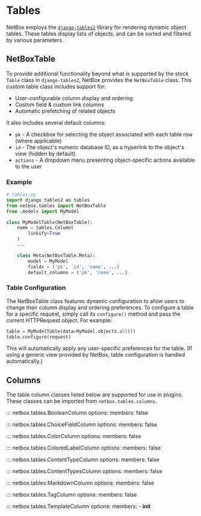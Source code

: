 # Tables

NetBox employs the [`django-tables2`](https://django-tables2.readthedocs.io/) library for rendering dynamic object tables. These tables display lists of objects, and can be sorted and filtered by various parameters.

## NetBoxTable

To provide additional functionality beyond what is supported by the stock `Table` class in `django-tables2`, NetBox provides the `NetBoxTable` class. This custom table class includes support for:

* User-configurable column display and ordering
* Custom field & custom link columns
* Automatic prefetching of related objects

It also includes several default columns:

* `pk` - A checkbox for selecting the object associated with each table row (where applicable)
* `id` - The object's numeric database ID, as a hyperlink to the object's view (hidden by default)
* `actions` - A dropdown menu presenting object-specific actions available to the user

### Example

```python
# tables.py
import django_tables2 as tables
from netbox.tables import NetBoxTable
from .models import MyModel

class MyModelTable(NetBoxTable):
    name = tables.Column(
        linkify=True
    )
    ...

    class Meta(NetBoxTable.Meta):
        model = MyModel
        fields = ('pk', 'id', 'name', ...)
        default_columns = ('pk', 'name', ...)
```

### Table Configuration

The NetBoxTable class features dynamic configuration to allow users to change their column display and ordering preferences. To configure a table for a specific request, simply call its `configure()` method and pass the current HTTPRequest object. For example:

```python
table = MyModelTable(data=MyModel.objects.all())
table.configure(request)
```

This will automatically apply any user-specific preferences for the table. (If using a generic view provided by NetBox, table configuration is handled automatically.)

## Columns

The table column classes listed below are supported for use in plugins. These classes can be imported from `netbox.tables.columns`.

::: netbox.tables.BooleanColumn
    options:
      members: false

::: netbox.tables.ChoiceFieldColumn
    options:
      members: false

::: netbox.tables.ColorColumn
    options:
      members: false

::: netbox.tables.ColoredLabelColumn
    options:
      members: false

::: netbox.tables.ContentTypeColumn
    options:
      members: false

::: netbox.tables.ContentTypesColumn
    options:
      members: false

::: netbox.tables.MarkdownColumn
    options:
      members: false

::: netbox.tables.TagColumn
    options:
      members: false

::: netbox.tables.TemplateColumn
    options:
      members:
        - __init__
